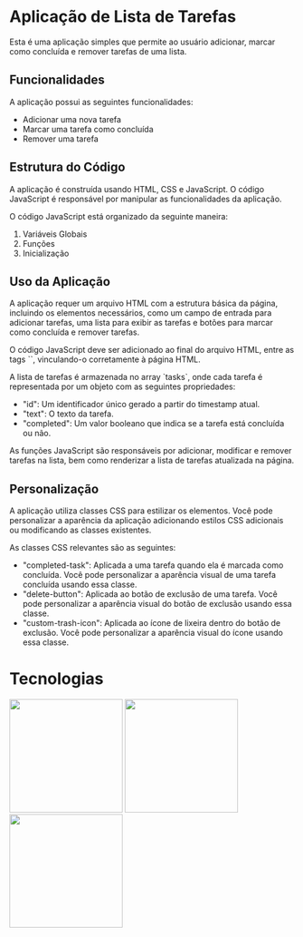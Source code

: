   <h1>Aplicação de Lista de Tarefas</h1>
  <p>Esta é uma aplicação simples que permite ao usuário adicionar, marcar como concluída e remover tarefas de uma lista.</p>
  <h2>Funcionalidades</h2>
  <p>A aplicação possui as seguintes funcionalidades:</p>
  <ul>
    <li>Adicionar uma nova tarefa</li>
    <li>Marcar uma tarefa como concluída</li>
    <li>Remover uma tarefa</li>
  </ul>

  <h2>Estrutura do Código</h2>
  <p>A aplicação é construída usando HTML, CSS e JavaScript. O código JavaScript é responsável por manipular as funcionalidades da aplicação.</p>

  <p>O código JavaScript está organizado da seguinte maneira:</p>
  <ol>
    <li>Variáveis Globais</li>
    <li>Funções</li>
    <li>Inicialização</li>
  </ol>

  <h2>Uso da Aplicação</h2>
  <p>A aplicação requer um arquivo HTML com a estrutura básica da página, incluindo os elementos necessários, como um campo de entrada para adicionar tarefas, uma lista para exibir as tarefas e botões para marcar como concluída e remover tarefas.</p>

  <p>O código JavaScript deve ser adicionado ao final do arquivo HTML, entre as tags `<script></script>`, vinculando-o corretamente à página HTML.</p>

  <p>A lista de tarefas é armazenada no array `tasks`, onde cada tarefa é representada por um objeto com as seguintes propriedades:</p>
  <ul>
    <li>"id": Um identificador único gerado a partir do timestamp atual.</li>
    <li>"text": O texto da tarefa.</li>
    <li>"completed": Um valor booleano que indica se a tarefa está concluída ou não.</li>
  </ul>

  <p>As funções JavaScript são responsáveis por adicionar, modificar e remover tarefas na lista, bem como renderizar a lista de tarefas atualizada na página.</p>

  <h2>Personalização</h2>
  <p>A aplicação utiliza classes CSS para estilizar os elementos. Você pode personalizar a aparência da aplicação adicionando estilos CSS adicionais ou modificando as classes existentes.</p>

  <p>As classes CSS relevantes são as seguintes:</p>
  <ul>
    <li>"completed-task": Aplicada a uma tarefa quando ela é marcada como concluída. Você pode personalizar a aparência visual de uma tarefa concluída usando essa classe.</li>
    <li>"delete-button": Aplicada ao botão de exclusão de uma tarefa. Você pode personalizar a aparência visual do botão de exclusão usando essa classe.</li>
    <li>"custom-trash-icon": Aplicada ao ícone de lixeira dentro do botão de exclusão. Você pode personalizar a aparência visual do ícone usando essa classe.</li>
  </ul>
  
  <h1>Tecnologias</h1>
  <div>
   <img width="200px" src="https://cdn.jsdelivr.net/gh/devicons/devicon/icons/javascript/javascript-original.svg" />
  <img width="200px" src="https://cdn.jsdelivr.net/gh/devicons/devicon/icons/css3/css3-original.svg" />
  <img width="200px" src="https://cdn.jsdelivr.net/gh/devicons/devicon/icons/html5/html5-original.svg" />
  </div>
          
          
          
